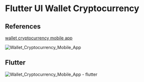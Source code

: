# Flutter UI Wallet Cryptocurrency

## References 
[wallet cryptocurrency mobile app](https://www.freepik.com/free-psd/template-wallet-cryptocurrency-mobile-app_12385833.htm)

![Wallet_Cryptocurrency_Mobile_App](https://user-images.githubusercontent.com/37796466/109503400-cb708c80-7acc-11eb-8d47-37acd362204c.jpg)

## Flutter

![Wallet_Cryptocurrency_Mobile_App - flutter](https://user-images.githubusercontent.com/37796466/110117690-d0468080-7deb-11eb-9965-fd1722bd78b2.jpg)
